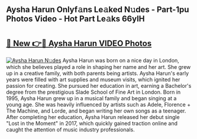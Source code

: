 ## Aysha Harun Onlyf𝚊ns Le𝚊ked N𝚞des - Part-1pu Photos Video - Hot Part Le𝚊ks 66yIH

# <h2><a href="http://ab4446.deff.icu/?id=Aysha+Harun">🔗 New 👉🔴 Aysha Harun VIDEO Photos</a></h2>

[![Aysha Harun N𝚞des](https://i.imgur.com/rIISA9y.gif)](http://ab4446.deff.icu/?id=Aysha+Harun)
Aysha Harun was born on a nice day in London, which she believes played a role in shaping her name and her art. She grew up in a creative family, with both parents being artists. Aysha Harun's early years were filled with art supplies and museum visits, which ignited her passion for creating. She pursued her education in art, earning a Bachelor's degree from the prestigious Slade School of Fine Art in London. Born in 1995, Aysha Harun grew up in a musical family and began singing at a young age. She was heavily influenced by artists such as Adele, Florence + The Machine, and Lorde, and began writing her own songs as a teenager. After completing her education, Aysha Harun released her debut single "Lost in the Moment" in 2017, which quickly gained traction online and caught the attention of music industry professionals.
